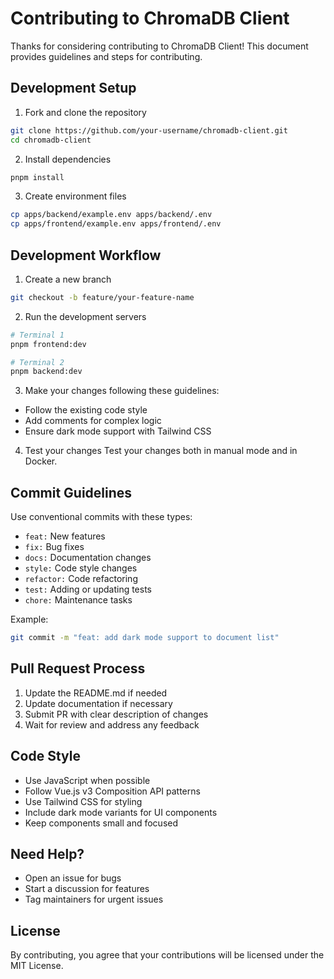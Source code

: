 # Contributing to ChromaDB Client

Thanks for considering contributing to ChromaDB Client! This document provides guidelines and steps for contributing.

## Development Setup

1. Fork and clone the repository

```bash
git clone https://github.com/your-username/chromadb-client.git
cd chromadb-client
```

2. Install dependencies

```bash
pnpm install
```

3. Create environment files

```bash
cp apps/backend/example.env apps/backend/.env
cp apps/frontend/example.env apps/frontend/.env
```

## Development Workflow

1. Create a new branch

```bash
git checkout -b feature/your-feature-name
```

2. Run the development servers

```bash
# Terminal 1
pnpm frontend:dev

# Terminal 2
pnpm backend:dev
```

3. Make your changes following these guidelines:

-   Follow the existing code style
-   Add comments for complex logic
-   Ensure dark mode support with Tailwind CSS

4. Test your changes
   Test your changes both in manual mode and in Docker.

## Commit Guidelines

Use conventional commits with these types:

-   `feat:` New features
-   `fix:` Bug fixes
-   `docs:` Documentation changes
-   `style:` Code style changes
-   `refactor:` Code refactoring
-   `test:` Adding or updating tests
-   `chore:` Maintenance tasks

Example:

```bash
git commit -m "feat: add dark mode support to document list"
```

## Pull Request Process

1. Update the README.md if needed
2. Update documentation if necessary
3. Submit PR with clear description of changes
4. Wait for review and address any feedback

## Code Style

-   Use JavaScript when possible
-   Follow Vue.js v3 Composition API patterns
-   Use Tailwind CSS for styling
-   Include dark mode variants for UI components
-   Keep components small and focused

## Need Help?

-   Open an issue for bugs
-   Start a discussion for features
-   Tag maintainers for urgent issues

## License

By contributing, you agree that your contributions will be licensed under the MIT License.
